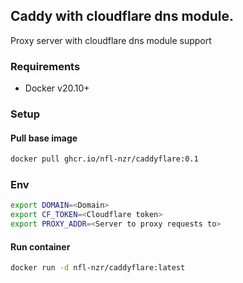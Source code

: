 ## Caddy with cloudflare dns module.

Proxy server with cloudflare dns module support

### Requirements
- Docker v20.10+

### Setup
#### Pull base image
```bash
docker pull ghcr.io/nfl-nzr/caddyflare:0.1
```
### Env 
```bash
export DOMAIN=<Domain>
export CF_TOKEN=<Cloudflare token>
export PROXY_ADDR=<Server to proxy requests to>
```
#### Run container
```bash
docker run -d nfl-nzr/caddyflare:latest
```

